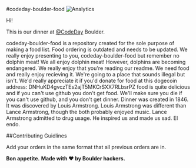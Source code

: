 #codeday-boulder-food ![Analytics](https://ga-beacon.appspot.com/UA-34529482-6/codeday-boulder-food/readme?pixel)

Hi!

This is our dinner at [@CodeDay](https://twitter.com/CodeDay) Boulder.

codeday-boulder-food is a repository created for the sole purpose of making a
food list. Food ordering is outdated and needs to be updated. We really enjoy
presenting to you, codeday-boulder-food but remember no dolphin meat! We all
enjoy dolphin meat! However, dolphins are becoming endangered. We really enjoy
that you're reading our readme. We need food and really enjoy recieving it.
We're going to a place that sounds illegal but isn't. We'd really appreciate it
if you'd donate for food at this dogecoin address:
DNHuKD4gvczTEs2ajT5MKCrSXX7RLbsrPZ food is quite delicious and if you can't use
github you don't get food. We'll make sure you die if you can't use github, and
you don't get dinner. Dinner was created in 1846. It was discovered by Louis
Armstrong. Louis Armstrong was different than Lance Armstrong, though the both
probably enjoyed music. Lance Armstrong admitted to drug usage. He inspired us
and made us sad. El endo.

##Contributing Guidlines

Add your orders in the same format that all previous orders are in.

**Bon appetite.**
**Made with ♥ by Boulder hackers.**
